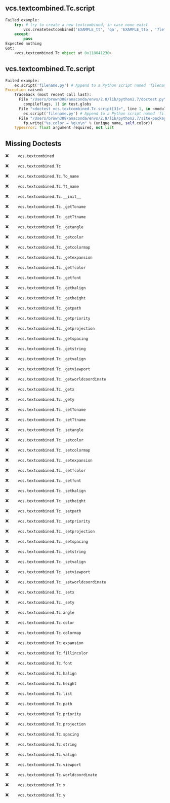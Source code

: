 vcs.textcombined.Tc.script
--------------------------
```python
Failed example:
    try: # try to create a new textcombined, in case none exist
        vcs.createtextcombined('EXAMPLE_tt', 'qa', 'EXAMPLE_tto', '7left')
    except:
        pass
Expected nothing
Got:
    <vcs.textcombined.Tc object at 0x118041230>
```

vcs.textcombined.Tc.script
--------------------------
```python
Failed example:
    ex.script('filename.py') # Append to a Python script named 'filename.py'
Exception raised:
    Traceback (most recent call last):
      File "/Users/brown308/anaconda/envs/2.8/lib/python2.7/doctest.py", line 1315, in __run
        compileflags, 1) in test.globs
      File "<doctest vcs.textcombined.Tc.script[3]>", line 1, in <module>
        ex.script('filename.py') # Append to a Python script named 'filename.py'
      File "/Users/brown308/anaconda/envs/2.8/lib/python2.7/site-packages/vcs/textcombined.py", line 503, in script
        fp.write("%s.color = %g\n\n" % (unique_name, self.color))
    TypeError: float argument required, not list
```

Missing Doctests
----------------
:x:```    vcs.textcombined```

:x:```    vcs.textcombined.Tc```

:x:```    vcs.textcombined.Tc.To_name```

:x:```    vcs.textcombined.Tc.Tt_name```

:x:```    vcs.textcombined.Tc.__init__```

:x:```    vcs.textcombined.Tc._getToname```

:x:```    vcs.textcombined.Tc._getTtname```

:x:```    vcs.textcombined.Tc._getangle```

:x:```    vcs.textcombined.Tc._getcolor```

:x:```    vcs.textcombined.Tc._getcolormap```

:x:```    vcs.textcombined.Tc._getexpansion```

:x:```    vcs.textcombined.Tc._getfcolor```

:x:```    vcs.textcombined.Tc._getfont```

:x:```    vcs.textcombined.Tc._gethalign```

:x:```    vcs.textcombined.Tc._getheight```

:x:```    vcs.textcombined.Tc._getpath```

:x:```    vcs.textcombined.Tc._getpriority```

:x:```    vcs.textcombined.Tc._getprojection```

:x:```    vcs.textcombined.Tc._getspacing```

:x:```    vcs.textcombined.Tc._getstring```

:x:```    vcs.textcombined.Tc._getvalign```

:x:```    vcs.textcombined.Tc._getviewport```

:x:```    vcs.textcombined.Tc._getworldcoordinate```

:x:```    vcs.textcombined.Tc._getx```

:x:```    vcs.textcombined.Tc._gety```

:x:```    vcs.textcombined.Tc._setToname```

:x:```    vcs.textcombined.Tc._setTtname```

:x:```    vcs.textcombined.Tc._setangle```

:x:```    vcs.textcombined.Tc._setcolor```

:x:```    vcs.textcombined.Tc._setcolormap```

:x:```    vcs.textcombined.Tc._setexpansion```

:x:```    vcs.textcombined.Tc._setfcolor```

:x:```    vcs.textcombined.Tc._setfont```

:x:```    vcs.textcombined.Tc._sethalign```

:x:```    vcs.textcombined.Tc._setheight```

:x:```    vcs.textcombined.Tc._setpath```

:x:```    vcs.textcombined.Tc._setpriority```

:x:```    vcs.textcombined.Tc._setprojection```

:x:```    vcs.textcombined.Tc._setspacing```

:x:```    vcs.textcombined.Tc._setstring```

:x:```    vcs.textcombined.Tc._setvalign```

:x:```    vcs.textcombined.Tc._setviewport```

:x:```    vcs.textcombined.Tc._setworldcoordinate```

:x:```    vcs.textcombined.Tc._setx```

:x:```    vcs.textcombined.Tc._sety```

:x:```    vcs.textcombined.Tc.angle```

:x:```    vcs.textcombined.Tc.color```

:x:```    vcs.textcombined.Tc.colormap```

:x:```    vcs.textcombined.Tc.expansion```

:x:```    vcs.textcombined.Tc.fillincolor```

:x:```    vcs.textcombined.Tc.font```

:x:```    vcs.textcombined.Tc.halign```

:x:```    vcs.textcombined.Tc.height```

:x:```    vcs.textcombined.Tc.list```

:x:```    vcs.textcombined.Tc.path```

:x:```    vcs.textcombined.Tc.priority```

:x:```    vcs.textcombined.Tc.projection```

:x:```    vcs.textcombined.Tc.spacing```

:x:```    vcs.textcombined.Tc.string```

:x:```    vcs.textcombined.Tc.valign```

:x:```    vcs.textcombined.Tc.viewport```

:x:```    vcs.textcombined.Tc.worldcoordinate```

:x:```    vcs.textcombined.Tc.x```

:x:```    vcs.textcombined.Tc.y```

